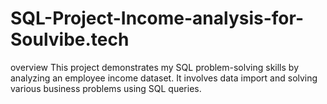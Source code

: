 # SQL-Project-Income-analysis-for-Soulvibe.tech

overview
This project demonstrates my SQL problem-solving skills by analyzing an employee income dataset. It involves data import and solving various business problems using SQL queries.
